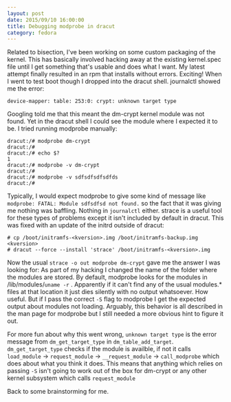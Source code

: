 ```yaml
---
layout: post
date: 2015/09/10 16:00:00
title: Debugging modprobe in dracut
category: fedora
---
```

Related to bisection, I've been working on some custom packaging of the
kernel. This has basically involved hacking away at the existing kernel.spec
file until I get something that's usable and does what I want. My latest
attempt finally resulted in an rpm that installs without errors. Exciting!
When I went to test boot though I dropped into the dracut shell. journalctl
showed me the error:

```
device-mapper: table: 253:0: crypt: unknown target type
```

Googling told me that this meant the dm-crypt kernel module was not found.
Yet in the dracut shell I could see the module where I expected it to be.
I tried running modprobe manually:

```
dracut:/# modprobe dm-crypt
dracut:/#
dracut:/# echo $?
1
dracut:/# modprobe -v dm-crypt
dracut:/#
dracut:/# modprobe -v sdfsdfsdfsdfds
dracut:/#
```

Typically, I would expect modprobe to give some kind of message like
`modprobe: FATAL: Module sdfsdfsd not found.` so the fact that it
was giving me nothing was baffling. Nothing in `journalctl` either.
strace is a useful tool for these types of problems except it
isn't included by default in dracut. This was fixed with an update
of the initrd outside of dracut:

```
# cp /boot/initramfs-<kversion>.img /boot/initramfs-backup.img <kversion>
# dracut --force --install 'strace' /boot/initramfs-<kversion>.img
```

Now the usual `strace -o out modprobe dm-crypt` gave me the answer
I was looking for: As part of my hacking I changed the name of the
folder where the modules are stored. By default, modprobe looks
for the modules in /lib/modules/`uname -r` . Apparently if it
can't find any of the usual modules.* files at that location it just
dies silently with no output whatsoever. How useful. But if I pass
the correct `-S` flag to modprobe I get the expected output about
modules not loading. Arguably, this behavior is all described in the
man page for modprobe but I still needed a more obvious hint to
figure it out.

For more fun about why this went wrong, `unknown target type` is
the error message from `dm_get_target_type` in `dm_table_add_target`.
`dm_get_target_type` checks if the module is availble, if not it
calls `load_module` -> `request_module` -> `__request_module` -> `call_modprobe`
which does about what you think it does. This means that anything
which relies on passing `-S` isn't going to work out of the box
for dm-crypt or any other kernel subsystem which calls `request_module`

Back to some brainstorming for me.
